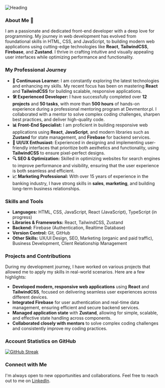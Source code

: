 ![Heading](https://github.com/KatarzynaDworak/KatarzynaDworak/assets/147186733/807f61aa-15cb-468e-8989-3ce14fd1b208)

### About Me 👋
I am a passionate and dedicated front-end developer with a deep love for programming. My journey in web development has evolved from foundational skills in HTML, CSS, and JavaScript, to building modern web applications using cutting-edge technologies like **React**, **TailwindCSS**, **Firebase**, and **Zustand**. I thrive in crafting intuitive and visually appealing user interfaces while optimizing performance and functionality.

### My Professional Journey
- **🌱 Continuous Learner:** I am constantly exploring the latest technologies and enhancing my skills. My recent focus has been on mastering **React** and **TailwindCSS** for building scalable, responsive applications.
- **🛠️ Experienced Developer:** I have successfully completed over **12 projects** and **50 tasks**, with more than **500 hours** of hands-on experience during a professional mentoring program at Devmentor.pl. I collaborated with a mentor to solve complex coding challenges, sharpen best practices, and deliver high-quality code.
- **📊 Front-End Specialist:** I am proficient in building responsive web applications using **React**, **JavaScript**, and modern libraries such as **Zustand** for state management, and **Firebase** for backend services.
- **🎨 UI/UX Enthusiast:** Experienced in designing and implementing user-friendly interfaces that prioritize both aesthetics and functionality, using **TailwindCSS** to ensure pixel-perfect designs.
- **🔍 SEO & Optimization:** Skilled in optimizing websites for search engines to improve performance and visibility, ensuring that the user experience is both seamless and efficient.
- **📈 Marketing Professional:** With over 15 years of experience in the banking industry, I have strong skills in **sales**, **marketing**, and building long-term business relationships.

### Skills and Tools
- **Languages:** HTML, CSS, JavaScript, React (JavaScript), TypeScript (in progress)
- **Libraries & Frameworks:** React, TailwindCSS, Zustand
- **Backend:** Firebase (Authentication, Realtime Database)
- **Version Control:** Git, GitHub
- **Other Skills:** UX/UI Design, SEO, Marketing (organic and paid traffic), Business Development, Client Relationship Management

### Projects and Contributions
During my development journey, I have worked on various projects that allowed me to apply my skills in real-world scenarios. Here are a few highlights:
- **Developed modern, responsive web applications** using **React** and **TailwindCSS**, focused on delivering seamless user experiences across different devices.
- **Integrated Firebase** for user authentication and real-time data management, ensuring efficient and secure backend services.
- **Managed application state** with **Zustand**, allowing for simple, scalable, and effective state handling across components.
- **Collaborated closely with mentors** to solve complex coding challenges and consistently improve my coding practices.

### Account Statistics on GitHub
[![GitHub Streak](https://streak-stats.demolab.com/?user=katarzynadworak)](https://git.io/streak-stats)

### Connect with Me
I'm always open to new opportunities and collaborations. Feel free to reach out to me on [LinkedIn](https://www.linkedin.com/in/katarzynadworakk/).
